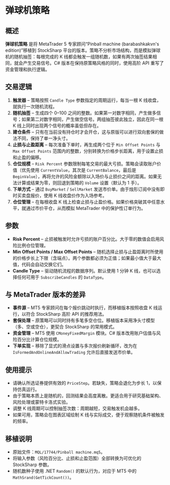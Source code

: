 # 弹球机策略

## 概述
**弹球机策略** 是将 MetaTrader 5 专家顾问“Pinball machine (barabashkakvn's edition)”移植到 StockSharp 平台的版本。策略不分析市场结构，而是模拟弹球机的随机抽签：每根完成的 K 线都会触发一组随机数，如果有两次抽签结果相同，就会产生交易信号。C# 版本在保持原策略风格的同时，使用高阶 API 重写了资金管理和执行逻辑。

## 交易逻辑
1. **触发器** – 策略按照 `Candle Type` 参数指定的周期运行，每当一根 K 线收盘，就执行一次随机流程。
2. **随机抽签** – 生成四个 0–100 之间的整数。如果第一对数字相同，产生做多信号；如果第二对数字相同，产生做空信号。两组抽签彼此独立，因此在同一根 K 线上同时出现两个信号的概率虽低但存在。
3. **建仓条件** – 只有在当前没有持仓时才会开仓，这与原版可以进行双向套保的做法不同，保持了单一净头寸。
4. **止损与止盈距离** – 每次准备下单时，再生成两个位于 `Min Offset Points` 与 `Max Offset Points` 范围内的整数，分别转换为价格步长距离，用于设置止损和止盈的偏移。
5. **仓位规模** – `Risk Percent` 参数限制每笔交易的最大亏损。策略会读取账户价值（优先使用 `CurrentValue`，其次是 `CurrentBalance`，最后是 `BeginValue`），再将允许的风险金额除以入场价与止损价之间的距离。如果无法计算或结果为零，则回退到策略的 `Volume` 设置（默认为 1 手）。
6. **下单方式** – 通过 `BuyMarket` / `SellMarket` 发送市价单。由于烛形订阅中没有即时买卖盘报价，使用 K 线收盘价作为入场参考。
7. **仓位管理** – 在每根收盘 K 线上检查止损与止盈价格。如果价格突破其中任意水平，就通过市价平仓，从而模拟 MetaTrader 中的保护性订单行为。

## 参数
- **Risk Percent** – 止损被触发时允许亏损的账户百分比。大于零的数值会启用风险比例仓位管理。
- **Min Offset Points / Max Offset Points** – 随机选择止损与止盈距离时所使用的价格步长上下限（含端点）。两个参数都必须为正值；如果最小值大于最大值，代码会自动交换它们。
- **Candle Type** – 驱动随机流程的数据序列。默认使用 1 分钟 K 线，也可以选择任何可用于 `SubscribeCandles` 的 `DataType`。

## 与 MetaTrader 版本的差异
- **事件源** – MT5 专家顾问在每个报价跳动时执行，而移植版本按照收盘 K 线运行，以符合 StockSharp 高阶 API 的推荐用法。
- **套保处理** – 原策略可以同时持有多笔多空仓位。移植版本采用净头寸模型（多、空或空仓），更契合 StockSharp 的常用模式。
- **资金管理** – MT5 使用 `CMoneyFixedMargin` 模块。C# 版本改用账户估值与风险百分比计算仓位规模。
- **下单实现** – 移除了显式的滑点设置与多次报价刷新循环，改为在 `IsFormedAndOnlineAndAllowTrading` 允许后直接发送市价单。

## 使用提示
- 请确认所选证券提供有效的 `PriceStep`。若缺失，策略会退化为步长 1，以保持仿真运行。
- 由于策略本质上是随机的，回测结果会高度离散。更适合用于研究基础架构、风险处理或蒙特卡洛式实验。
- 调整 K 线周期可以控制抽签次数：周期越短，交易触发机会越多。
- 如果可用，策略会在图表区域绘制 K 线与实际成交，便于观察随机条件被触发的频率。

## 移植说明
- 原始文件：`MQL/17744/Pinball machine.mq5`。
- 将输入参数（风险百分比、止损和止盈范围）全部转换为可优化的 StockSharp 参数。
- 随机数种子使用 .NET `Random()` 的默认行为，对应于 MT5 中的 `MathSrand(GetTickCount())`。
